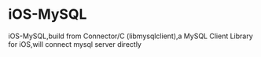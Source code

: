 # iOS-MySQL
iOS-MySQL,build from Connector/C (libmysqlclient),a MySQL Client Library for iOS,will connect mysql server directly
